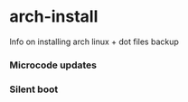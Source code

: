 # arch-install

Info on installing arch linux + dot files backup

### Microcode updates

### Silent boot
